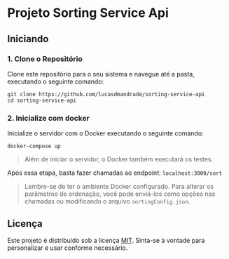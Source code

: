 # Projeto Sorting Service Api

## Iniciando

### 1. Clone o Repositório

Clone este repositório para o seu sistema e navegue até a pasta, executando o seguinte comando:

```
git clone https://github.com/lucasdmandrade/sorting-service-api
cd sorting-service-api
```

### 2. Inicialize com docker

Inicialize o servidor com o Docker executando o seguinte comando:

```
docker-compose up
```

> Além de iniciar o servidor, o Docker também executará os testes.

Após essa etapa, basta fazer chamadas ao endpoint: `localhost:3000/sort`

> Lembre-se de ter o ambiente Docker configurado.
> Para alterar os parâmetros de ordenação, você pode enviá-los como opções nas chamadas ou modificando o arquivo `sortingConfig.json`.

## Licença

Este projeto é distribuído sob a licença [MIT](LICENSE). Sinta-se à vontade para personalizar e usar conforme necessário.
